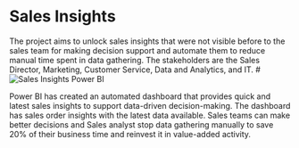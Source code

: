 # Sales Insights
The project aims to unlock sales insights that were not visible before to the sales team for making decision support and automate them to reduce manual time spent in data gathering.
The stakeholders are the Sales Director, Marketing, Customer Service, Data and Analytics, and IT.
#![Sales Insights Power BI](https://github.com/user-attachments/assets/f1dc7e3b-fee4-4d0b-a8ba-13618de9adb4)

Power BI has created an automated dashboard that provides quick and latest sales insights to support data-driven decision-making.
The dashboard has sales order insights with the latest data available. Sales teams can make better decisions and Sales analyst stop data gathering manually to save 20% of their business time and reinvest it in value-added activity.

